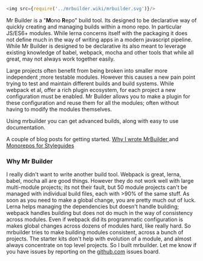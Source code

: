 ```js
<img src={require('../mrbuilder.wiki/mrbuilder.svg')}/>
```

Mr Builder is a "**M**ono **R**epo" build tool.  Its designed to be declarative way
of quickly creating and managing builds within a mono repo.  In particular JS/ES6+
modules. While lerna concerns itself with the packaging it does not define
much in the way of writing apps in a modern javascript pipeline.  While Mr Builder
is designed to be declarative its also meant to leverage existing knowledge of babel,
webpack, mocha and other tools that while all great, may not always work together easily.


Large projects often benefit from being broken into smaller more independent
;more testable modules.  However this causes a new pain point trying to test
and maintain different builds and build systems.   While webpack et al, offer
a rich plugin ecosystem, for each project a new configuration must be enabled.
Mr Builder allows you to make a plugin for these configuration and reuse them
for all the modules; often without having to modify the modules themselves.


Using mrbuilder you can get advanced builds, along with easy to use documentation.

A couple of blog posts for getting started.
  [Why I wrote MrBuilder ](https://medium.com/@speajus/why-i-wrote-mrbuilder-a1cd8c110c3d)
  and
  [Monorepos for Styleguides]( https://medium.com/@speajus/monorepos-for-styleguides-bbf0abd6ab80)

### Why Mr Builder
I really didn't want to write another build tool.  Webpack is great, lerna, babel, mocha
all are good things.   However they do not work well with large multi-module projects;
its not their fault, but 50 module projects can't be managed with individual build
files, each with >90% of the same stuff.  As soon as you need to make a global change,
you are pretty much out of luck.  Lerna helps managing the dependencies but doesn't
handle building; webpack handles building but does not do much in the way of
consistency across modules.   Even if webpack did its programmatic configuration is makes
global changes across dozens of modules hard, like really hard.  So mrbuilder tries
to make building modules consistent, across a bunch of projects.  The starter kits
don't help with evolution of a module, and almost always concentrate on top level projects.
So I built mrbuilder.   Let me know if you have issues by reporting on
the [github.com](https://github.com/mr-builder/mrbuilder/issues) issues board.




